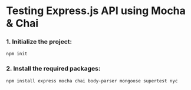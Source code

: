 # Testing Express.js API using Mocha & Chai


### 1. Initialize the project:
```
npm init
```

### 2. Install the required packages:
```
npm install express mocha chai body-parser mongoose supertest nyc
```

